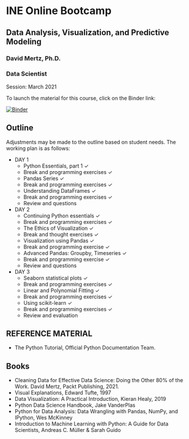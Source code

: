 # INE Online Bootcamp
## Data Analysis, Visualization, and Predictive Modeling

### David Mertz, Ph.D.
### Data Scientist

Session: March 2021

To launch the material for this course, click on the Binder link:

[![Binder](https://mybinder.org/badge_logo.svg)](https://mybinder.org/v2/gh/ine-rmotr-curriculum/ds-bootcamp-2021-03.git/HEAD)

## Outline

Adjustments may be made to the outline based on student needs.  The working plan is as follows:

* DAY 1
  * Python Essentials, part 1 ✓
  * Break and programming exercises ✓
  * Pandas Series ✓
  * Break and programming exercises ✓
  * Understanding DataFrames ✓
  * Break and programming exercises ✓
  * Review and questions 
* DAY 2
  * Continuing Python essentials ✓
  * Break and programming exercises ✓
  * The Ethics of Visualization ✓
  * Break and thought exercises ✓
  * Visualization using Pandas ✓
  * Break and programming exercise ✓
  * Advanced Pandas: Groupby, Timeseries ✓
  * Break and programming exercise ✓
  * Review and questions
* DAY 3
  * Seaborn statistical plots ✓
  * Break and programming exercises ✓
  * Linear and Polynomial Fitting ✓
  * Break and programming exercises ✓
  * Using scikit-learn ✓
  * Break and programming exercises ✓
  * Review and evaluation 

## REFERENCE MATERIAL

* The Python Tutorial, Official Python Documentation Team.

## Books

* Cleaning Data for Effective Data Science: Doing the Other 80% of the Work.  David Mertz, Packt Publishing, 2021.
* Visual Explanations, Edward Tufte, 1997
* Data Visualization: A Practical Introduction, Kieran Healy, 2019
* Python Data Science Handbook, Jake VanderPlas
* Python for Data Analysis: Data Wrangling with Pandas, NumPy, and IPython, Wes McKinney
* Introduction to Machine Learning with Python: A Guide for Data Scientists, Andreas C. Müller & Sarah Guido

